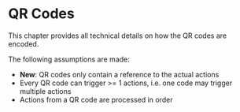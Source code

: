 # QR Codes

This chapter provides all technical details on how the QR codes are encoded.

The following assumptions are made:

- **New**: QR codes only contain a reference to the actual actions
- Every QR code can trigger >= 1 actions, i.e. one code may trigger multiple actions
- Actions from a QR code are processed in order
